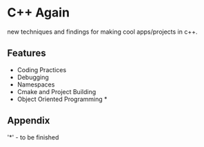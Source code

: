 # C++ Again

new techniques and findings for making cool apps/projects in c++.


## Features

- Coding Practices
- Debugging
- Namespaces
- Cmake and Project Building
- Object Oriented Programming *


## Appendix

'*' - to be finished

